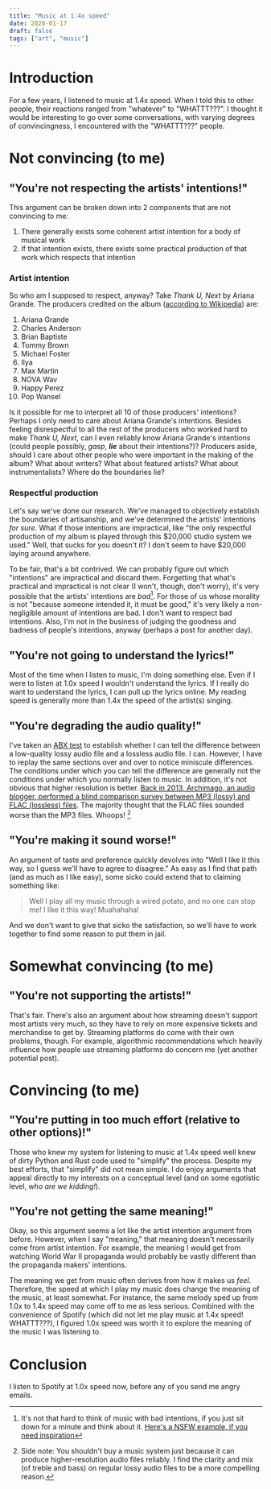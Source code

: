```yaml
---
title: "Music at 1.4x speed"
date: 2020-01-17
draft: false
tags: ["art", "music"]
---
```

# Introduction
For a few years, I listened to music at 1.4x speed. When I told this to other people, their reactions ranged from "whatever" to "WHATTT???". I thought it would be interesting to go over some conversations, with varying degrees of convincingness, I encountered with the "WHATTT???" people.
# Not convincing (to me)
## "You're not respecting the artists' intentions!"
This argument can be broken down into 2 components that are not convincing to me:
1. There generally exists some coherent artist intention for a body of musical work
2. If that intention exists, there exists some practical production of that work which respects that intention
### Artist intention
So who am I supposed to respect, anyway? Take _Thank U, Next_ by Ariana Grande. The producers credited on the album ([according to Wikipedia](https://en.wikipedia.org/wiki/Thank_U,_Next)) are:
1. Ariana Grande 
2. Charles Anderson 
3. Brian Baptiste 
4. Tommy Brown 
5. Michael Foster 
6. Ilya 
7. Max Martin 
8. NOVA Wav 
9. Happy Perez 
10. Pop Wansel

Is it possible for me to interpret all 10 of those producers' intentions? Perhaps I only need to care about Ariana Grande's intentions. Besides feeling disrespectful to all the rest of the producers who worked hard to make _Thank U, Next_, can I even reliably know Ariana Grande's intentions (could people possibly, _gasp_, _**lie**_ about their intentions?)? Producers aside, should I care about other people who were important in the making of the album? What about writers? What about featured artists? What about instrumentalists? Where do the boundaries lie?
### Respectful production
Let's say we've done our research. We've managed to objectively establish the boundaries of artisanship, and we've determined the artists' intentions _for sure_. What if those intentions are impractical, like "the only respectful production of my album is played through this $20,000 studio system we used." Well, that sucks for you doesn't it? I don't seem to have $20,000 laying around anywhere.

To be fair, that's a bit contrived. We can probably figure out which "intentions" are impractical and discard them. Forgetting that what's practical and impractical is not clear (I won't, though, don't worry), it's very possible that the artists' intentions are _bad_[^1]. For those of us whose morality is not "because someone intended it, it must be good," it's very likely a non-negligible amount of intentions are bad. I don't want to respect bad intentions. Also, I'm not in the business of judging the goodness and badness of people's intentions, anyway (perhaps a post for another day).
[^1]: It's not that hard to think of music with bad intentions, if you just sit down for a minute and think about it. [Here's a NSFW example, if you need inspiration](https://youtu.be/p-Yv2OdR1Dw?t=823)
## "You're not going to understand the lyrics!"
Most of the time when I listen to music, I'm doing something else. Even if I were to listen at 1.0x speed I wouldn't understand the lyrics. If I really do want to understand the lyrics, I can pull up the lyrics online. My reading speed is generally more than 1.4x the speed of the artist(s) singing.
## "You're degrading the audio quality!"
I've taken an [ABX test](https://en.wikipedia.org/wiki/ABX_test) to establish whether I can tell the difference between a low-quality lossy audio file and a lossless audio file. I can. However, I have to replay the same sections over and over to notice miniscule differences. The conditions under which you can tell the difference are generally not the conditions under which you normally listen to music. In addition, it's not obvious that higher resolution is better. [Back in 2013, Archimago, an audio blogger, performed a blind comparison survey between MP3 (lossy) and FLAC (lossless) files](https://medium.com/@skikirkwood/truth-lies-and-fraud-in-the-audiophile-world-a365e56c97c4#659c). The majority thought that the FLAC files sounded worse than the MP3 files. Whoops! [^2]

[^2]: Side note: You shouldn't buy a music system just because it can produce higher-resolution audio files reliably. I find the clarity and mix (of treble and bass) on regular lossy audio files to be a more compelling reason.
## "You're making it sound worse!"
An argument of taste and preference quickly devolves into "Well I like it this way, so I guess we'll have to agree to disagree." As easy as I find that path (and as much as I like easy), some sicko could extend that to claiming something like:
> Well I play all my music through a wired potato, and no one can stop me! I like it this way! Muahahaha!

And we don't want to give that sicko the satisfaction, so we'll have to work together to find some reason to put them in jail.
# Somewhat convincing (to me)
## "You're not supporting the artists!"
That's fair. There's also an argument about how streaming doesn't support most artists very much, so they have to rely on more expensive tickets and merchandise to get by. Streaming platforms do come with their own problems, though. For example, algorithmic recommendations which heavily influence how people use streaming platforms do concern me (yet another potential post).
# Convincing (to me)
## "You're putting in too much effort (relative to other options)!"
Those who knew my system for listening to music at 1.4x speed well knew of dirty Python and Rust code used to "simplify" the process. Despite my best efforts, that "simplify" did not mean simple. I do enjoy arguments that appeal directly to my interests on a conceptual level (and on some egotistic level, _who are we kidding!_).
## "You're not getting the same meaning!"
Okay, so this argument seems a lot like the artist intention argument from before. However, when I say "meaning," that meaning doesn't necessarily come from artist intention. For example, the meaning I would get from watching World War II propaganda would probably be vastly different than the propaganda makers' intentions.

The meaning we get from music often derives from how it makes us _feel_. Therefore, the speed at which I play my music does change the meaning of the music, at least somewhat. For instance, the same melody sped up from 1.0x to 1.4x speed may come off to me as less serious. Combined with the convenience of Spotify (which did not let me play music at 1.4x speed! WHATTT???), I figured 1.0x speed was worth it to explore the meaning of the music I was listening to.
# Conclusion
I listen to Spotify at 1.0x speed now, before any of you send me angry emails.
